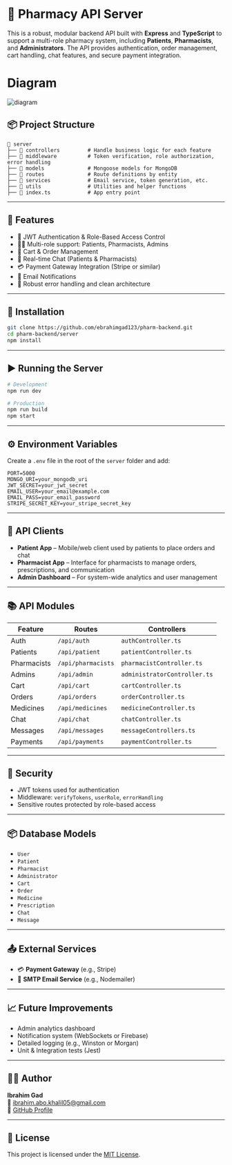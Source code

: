 
# 💊 Pharmacy API Server

This is a robust, modular backend API built with **Express** and **TypeScript** to support a multi-role pharmacy system, including **Patients**, **Pharmacists**, and **Administrators**. The API provides authentication, order management, cart handling, chat features, and secure payment integration.
# Diagram 
![diagram](https://github.com/user-attachments/assets/f5837930-f818-4f75-927a-4f708c8a10f5) 
## 📦 Project Structure

```
📁 server
├── 📂 controllers         # Handle business logic for each feature
├── 📂 middleware          # Token verification, role authorization, error handling
├── 📂 models              # Mongoose models for MongoDB
├── 📂 routes              # Route definitions by entity
├── 📂 services            # Email service, token generation, etc.
├── 📂 utils               # Utilities and helper functions
├── 📄 index.ts            # App entry point
```

---

## 🚀 Features

- 🔐 JWT Authentication & Role-Based Access Control
- 🧑‍⚕️ Multi-role support: Patients, Pharmacists, Admins
- 🛒 Cart & Order Management
- 💬 Real-time Chat (Patients & Pharmacists)
- 💳 Payment Gateway Integration (Stripe or similar)
- 📧 Email Notifications
- 🧪 Robust error handling and clean architecture

---

## 🔧 Installation

```bash
git clone https://github.com/ebrahimgad123/pharm-backend.git
cd pharm-backend/server
npm install
```

---

## ▶️ Running the Server

```bash
# Development
npm run dev

# Production
npm run build
npm start
```

---

## ⚙️ Environment Variables

Create a `.env` file in the root of the `server` folder and add:

```env
PORT=5000
MONGO_URI=your_mongodb_uri
JWT_SECRET=your_jwt_secret
EMAIL_USER=your_email@example.com
EMAIL_PASS=your_email_password
STRIPE_SECRET_KEY=your_stripe_secret_key
```

---

## 📲 API Clients

- **Patient App** – Mobile/web client used by patients to place orders and chat
- **Pharmacist App** – Interface for pharmacists to manage orders, prescriptions, and communication
- **Admin Dashboard** – For system-wide analytics and user management

---

## 📚 API Modules

| Feature         | Routes                  | Controllers            |
|----------------|--------------------------|------------------------|
| Auth           | `/api/auth`             | `authController.ts`   |
| Patients       | `/api/patient`          | `patientController.ts`|
| Pharmacists    | `/api/pharmacists`      | `pharmacistController.ts` |
| Admins         | `/api/admin`            | `administratorController.ts` |
| Cart           | `/api/cart`             | `cartController.ts`    |
| Orders         | `/api/orders`           | `orderController.ts`   |
| Medicines      | `/api/medicines`        | `medicineController.ts`|
| Chat           | `/api/chat`             | `chatController.ts`    |
| Messages       | `/api/messages`         | `messageControllers.ts`|
| Payments       | `/api/payments`         | `paymentController.ts` |

---

## 🔐 Security

- JWT tokens used for authentication
- Middleware: `verifyTokens`, `userRole`, `errorHandling`
- Sensitive routes protected by role-based access

---

## 📦 Database Models

- `User`
- `Patient`
- `Pharmacist`
- `Administrator`
- `Cart`
- `Order`
- `Medicine`
- `Prescription`
- `Chat`
- `Message`

---

## 📤 External Services

- 💳 **Payment Gateway** (e.g., Stripe)
- 📧 **SMTP Email Service** (e.g., Nodemailer)

---

## 📈 Future Improvements

- Admin analytics dashboard
- Notification system (WebSockets or Firebase)
- Detailed logging (e.g., Winston or Morgan)
- Unit & Integration tests (Jest)

---

## 👨‍💻 Author

**Ibrahim Gad**  
📧 [ibrahim.abo.khalil05@gmail.com](mailto:ibrahimgad123@gmail.com)  
🔗 [GitHub Profile](https://github.com/Ebrahimgad123)

---

## 📝 License

This project is licensed under the [MIT License](LICENSE).



